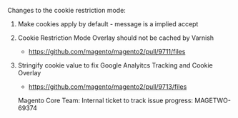 Changes to the cookie restriction mode:

1) Make cookies apply by default - message is a implied accept
2) Cookie Restriction Mode Overlay should not be cached by Varnish
    - https://github.com/magento/magento2/pull/9711/files
3) Stringify cookie value to fix Google Analyitcs Tracking and Cookie Overlay
    - https://github.com/magento/magento2/pull/9713/files
    
    
    Magento Core Team:
    Internal ticket to track issue progress: MAGETWO-69374
    
